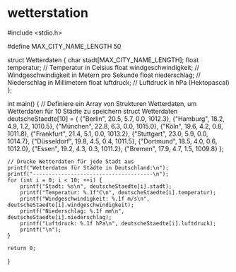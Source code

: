 # wetterstation
#include <stdio.h>

#define MAX_CITY_NAME_LENGTH 50

struct Wetterdaten {
    char stadt[MAX_CITY_NAME_LENGTH];
    float temperatur;     // Temperatur in Celsius
    float windgeschwindigkeit;  // Windgeschwindigkeit in Metern pro Sekunde
    float niederschlag;   // Niederschlag in Millimetern
    float luftdruck;      // Luftdruck in hPa (Hektopascal)
};

int main() {
    // Definiere ein Array von Strukturen Wetterdaten, um Wetterdaten für 10 Städte zu speichern
    struct Wetterdaten deutscheStaedte[10] = {
        {"Berlin", 20.5, 5.7, 0.0, 1012.3},
        {"Hamburg", 18.2, 4.9, 1.2, 1010.5},
        {"München", 22.8, 6.3, 0.0, 1015.0},
        {"Köln", 19.6, 4.2, 0.8, 1011.8},
        {"Frankfurt", 21.4, 5.1, 0.0, 1013.2},
        {"Stuttgart", 23.0, 5.9, 0.0, 1014.7},
        {"Düsseldorf", 19.8, 4.5, 0.4, 1011.5},
        {"Dortmund", 18.5, 4.0, 0.6, 1012.0},
        {"Essen", 19.2, 4.3, 0.3, 1011.2},
        {"Bremen", 17.9, 4.7, 1.5, 1009.8}
    };

    // Drucke Wetterdaten für jede Stadt aus
    printf("Wetterdaten für Städte in Deutschland:\n");
    printf("--------------------------------------\n");
    for (int i = 0; i < 10; ++i) {
        printf("Stadt: %s\n", deutscheStaedte[i].stadt);
        printf("Temperatur: %.1f°C\n", deutscheStaedte[i].temperatur);
        printf("Windgeschwindigkeit: %.1f m/s\n", deutscheStaedte[i].windgeschwindigkeit);
        printf("Niederschlag: %.1f mm\n", deutscheStaedte[i].niederschlag);
        printf("Luftdruck: %.1f hPa\n", deutscheStaedte[i].luftdruck);
        printf("\n");
    }

    return 0;
}
